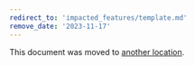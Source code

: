 ```yaml
---
redirect_to: 'impacted_features/template.md'
remove_date: '2023-11-17'
---
```


This document was moved to [another location](impacted_features/template.md).
